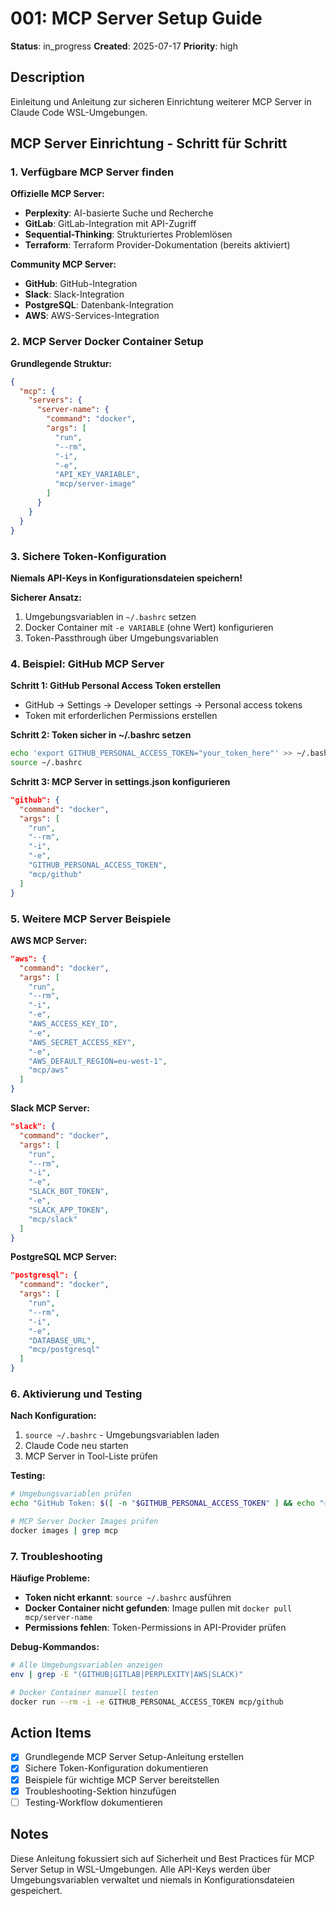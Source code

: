 # 001: MCP Server Setup Guide

**Status**: in_progress
**Created**: 2025-07-17
**Priority**: high

## Description

Einleitung und Anleitung zur sicheren Einrichtung weiterer MCP Server in Claude Code WSL-Umgebungen.

## MCP Server Einrichtung - Schritt für Schritt

### 1. Verfügbare MCP Server finden

**Offizielle MCP Server:**
- **Perplexity**: AI-basierte Suche und Recherche
- **GitLab**: GitLab-Integration mit API-Zugriff
- **Sequential-Thinking**: Strukturiertes Problemlösen
- **Terraform**: Terraform Provider-Dokumentation (bereits aktiviert)

**Community MCP Server:**
- **GitHub**: GitHub-Integration
- **Slack**: Slack-Integration
- **PostgreSQL**: Datenbank-Integration
- **AWS**: AWS-Services-Integration

### 2. MCP Server Docker Container Setup

**Grundlegende Struktur:**
```json
{
  "mcp": {
    "servers": {
      "server-name": {
        "command": "docker",
        "args": [
          "run",
          "--rm",
          "-i",
          "-e",
          "API_KEY_VARIABLE",
          "mcp/server-image"
        ]
      }
    }
  }
}
```

### 3. Sichere Token-Konfiguration

**Niemals API-Keys in Konfigurationsdateien speichern!**

**Sicherer Ansatz:**
1. Umgebungsvariablen in `~/.bashrc` setzen
2. Docker Container mit `-e VARIABLE` (ohne Wert) konfigurieren
3. Token-Passthrough über Umgebungsvariablen

### 4. Beispiel: GitHub MCP Server

**Schritt 1: GitHub Personal Access Token erstellen**
- GitHub → Settings → Developer settings → Personal access tokens
- Token mit erforderlichen Permissions erstellen

**Schritt 2: Token sicher in ~/.bashrc setzen**
```bash
echo 'export GITHUB_PERSONAL_ACCESS_TOKEN="your_token_here"' >> ~/.bashrc
source ~/.bashrc
```

**Schritt 3: MCP Server in settings.json konfigurieren**
```json
"github": {
  "command": "docker",
  "args": [
    "run",
    "--rm",
    "-i",
    "-e",
    "GITHUB_PERSONAL_ACCESS_TOKEN",
    "mcp/github"
  ]
}
```

### 5. Weitere MCP Server Beispiele

**AWS MCP Server:**
```json
"aws": {
  "command": "docker",
  "args": [
    "run",
    "--rm",
    "-i",
    "-e",
    "AWS_ACCESS_KEY_ID",
    "-e",
    "AWS_SECRET_ACCESS_KEY",
    "-e",
    "AWS_DEFAULT_REGION=eu-west-1",
    "mcp/aws"
  ]
}
```

**Slack MCP Server:**
```json
"slack": {
  "command": "docker",
  "args": [
    "run",
    "--rm",
    "-i",
    "-e",
    "SLACK_BOT_TOKEN",
    "-e",
    "SLACK_APP_TOKEN",
    "mcp/slack"
  ]
}
```

**PostgreSQL MCP Server:**
```json
"postgresql": {
  "command": "docker",
  "args": [
    "run",
    "--rm",
    "-i",
    "-e",
    "DATABASE_URL",
    "mcp/postgresql"
  ]
}
```

### 6. Aktivierung und Testing

**Nach Konfiguration:**
1. `source ~/.bashrc` - Umgebungsvariablen laden
2. Claude Code neu starten
3. MCP Server in Tool-Liste prüfen

**Testing:**
```bash
# Umgebungsvariablen prüfen
echo "GitHub Token: $([ -n "$GITHUB_PERSONAL_ACCESS_TOKEN" ] && echo "✅ Set" || echo "❌ Not set")"

# MCP Server Docker Images prüfen
docker images | grep mcp
```

### 7. Troubleshooting

**Häufige Probleme:**
- **Token nicht erkannt**: `source ~/.bashrc` ausführen
- **Docker Container nicht gefunden**: Image pullen mit `docker pull mcp/server-name`
- **Permissions fehlen**: Token-Permissions in API-Provider prüfen

**Debug-Kommandos:**
```bash
# Alle Umgebungsvariablen anzeigen
env | grep -E "(GITHUB|GITLAB|PERPLEXITY|AWS|SLACK)"

# Docker Container manuell testen
docker run --rm -i -e GITHUB_PERSONAL_ACCESS_TOKEN mcp/github
```

## Action Items

- [x] Grundlegende MCP Server Setup-Anleitung erstellen
- [x] Sichere Token-Konfiguration dokumentieren
- [x] Beispiele für wichtige MCP Server bereitstellen
- [x] Troubleshooting-Sektion hinzufügen
- [ ] Testing-Workflow dokumentieren

## Notes

Diese Anleitung fokussiert sich auf Sicherheit und Best Practices für MCP Server Setup in WSL-Umgebungen. Alle API-Keys werden über Umgebungsvariablen verwaltet und niemals in Konfigurationsdateien gespeichert.